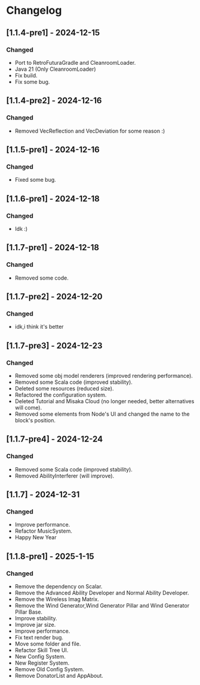 # Changelog

## [1.1.4-pre1] - 2024-12-15

### Changed
- Port to RetroFuturaGradle and CleanroomLoader.
- Java 21 (Only CleanroomLoader)
- Fix build.
- Fix some bug.

## [1.1.4-pre2] - 2024-12-16

### Changed
- Removed VecReflection and VecDeviation for some reason :)

## [1.1.5-pre1] - 2024-12-16

### Changed
- Fixed some bug.

## [1.1.6-pre1] - 2024-12-18

### Changed
- Idk :)

## [1.1.7-pre1] - 2024-12-18

### Changed
- Removed some code.

## [1.1.7-pre2] - 2024-12-20

### Changed
- idk,i think it's better

## [1.1.7-pre3] - 2024-12-23

### Changed
- Removed some obj model renderers (improved rendering performance).
- Removed some Scala code (improved stability).
- Deleted some resources (reduced size).
- Refactored the configuration system.
- Deleted Tutorial and Misaka Cloud (no longer needed, better alternatives will come).
- Removed some elements from Node's UI and changed the name to the block's position.

## [1.1.7-pre4] - 2024-12-24

### Changed
- Removed some Scala code (improved stability).
- Removed AbilityInterferer (will improve).

## [1.1.7] - 2024-12-31

### Changed
- Improve performance.
- Refactor MusicSystem.
- Happy New Year

## [1.1.8-pre1] - 2025-1-15

### Changed
- Remove the dependency on Scalar.
- Remove the Advanced Ability Developer and Normal Ability Developer.
- Remove the Wireless Imag Matrix.
- Remove the Wind Generator,Wind Generator Pillar and Wind Generator Pillar Base.
- Improve stability.
- Improve jar size.
- Improve performance.
- Fix text render bug.
- Move some folder and file.
- Refactor Skill Tree UI.
- New Config System.
- New Register System.
- Remove Old Config System.
- Remove DonatorList and AppAbout.